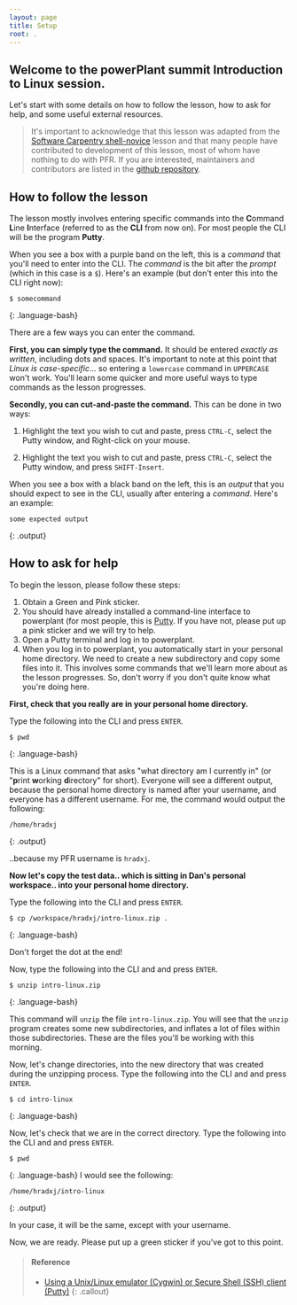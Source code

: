 ```yaml
---
layout: page
title: Setup
root: .
---
```

## Welcome to the powerPlant summit Introduction to Linux session.

Let's start with some details on how to follow the lesson, how to ask for help, and some useful external resources.

>It's important to acknowledge that this lesson was adapted from the [Software Carpentry shell-novice](http://swcarpentry.github.io/shell-novice/) lesson and that many people have contributed to development of this lesson, most of whom have nothing to do with PFR. If you are interested, maintainers and contributors are listed in the [github repository](https://github.com/danwiththeplan/Introduction_to_Linux).

## How to follow the lesson

The lesson mostly involves entering specific commands into the **C**ommand **L**ine **I**nterface (referred to as the **CLI** from now on). For most people the CLI will be the program **Putty**. 

When you see a box with a purple band on the left, this is a *command* that you'll need to enter into the CLI. The *command* is the bit after the *prompt* (which in this case is a `$`). 
Here's an example (but don't enter this into the CLI right now):
~~~
$ somecommand
~~~
{: .language-bash}

There are a few ways you can enter the command.


**First, you can simply type the command.** It should be entered *exactly as written*, including dots and spaces. It's important to note at this point that *Linux is case-specific*... so entering a `lowercase` command in `UPPERCASE` won't work. You'll learn some quicker and more useful ways to type commands as the lesson progresses.


**Secondly, you can cut-and-paste the command.** This can be done in two ways:


1) Highlight the text you wish to cut and paste, press `CTRL-C`, select the Putty window, and Right-click on your mouse.


2) Highlight the text you wish to cut and paste, press `CTRL-C`, select the Putty window, and press `SHIFT-Insert`.


When you see a box with a black band on the left, this is an *output* that you should expect to see in the CLI, usually after entering a *command*. Here's an example:

~~~
some expected output
~~~
{: .output}

## How to ask for help

To begin the lesson, please follow these steps:

1. Obtain a Green and Pink sticker.
2. You should have already installed a command-line interface to powerplant (for most people, this is [Putty](https://powerplant.pfr.co.nz/guide/cli). If you have not, please put up a pink sticker and we will try to help.
3. Open a Putty terminal and log in to powerplant.
3. When you log in to powerplant, you automatically start in your personal home directory. We need to create a new 
subdirectory and copy some files into it. This involves some commands that we'll learn more about as the lesson progresses.
So, don't worry if you don't quite know what you're doing here.

**First, check that you really are in your personal home directory.**

Type the following into the CLI and press `ENTER`.

~~~
$ pwd
~~~
{: .language-bash}

This is a Linux command that asks "what directory am I currently in" (or "**p**rint **w**orking **d**irectory" for short).
Everyone will see a different output, because the personal home directory is named after your username, and everyone has a 
different username. For me, the command would output the following:

~~~
/home/hradxj
~~~
{: .output}

..because my PFR username is `hradxj`. 


**Now let's copy the test data.. which is sitting in Dan's personal workspace.. into your personal home directory.**

Type the following into the CLI and press `ENTER`.

```
$ cp /workspace/hradxj/intro-linux.zip .
```
{: .language-bash}

Don't forget the dot at the end!

Now, type the following into the CLI and and press `ENTER`.

```
$ unzip intro-linux.zip
```
{: .language-bash}

This command will `unzip` the file `intro-linux.zip`. You will see that the `unzip` program creates some new subdirectories, and inflates a lot of files within those subdirectories. These are the files you'll be working with this morning.

Now, let's change directories, into the new directory that was created during the unzipping process. Type the following into the CLI and and press `ENTER`.

```
$ cd intro-linux
```
{: .language-bash}

Now, let's check that we are in the correct directory. Type the following into the CLI and and press `ENTER`.

```
$ pwd
```
{: .language-bash}
I would see the following:
```
/home/hradxj/intro-linux
```
{: .output}

In your case, it will be the same, except with your username.

Now, we are ready. Please put up a green sticker if you've got to this point.

> #### Reference
> * [Using a Unix/Linux emulator (Cygwin) or Secure Shell (SSH) client (Putty)](http://faculty.smu.edu/reynolds/unixtut/windows.html)
{: .callout}
